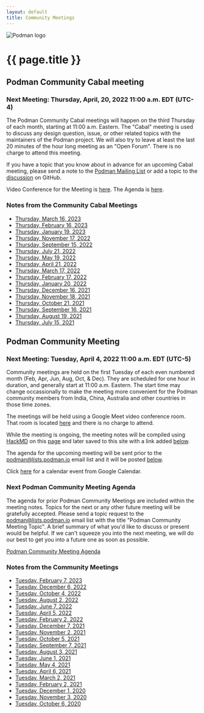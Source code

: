```yaml
---
layout: default
title: Community Meetings
---
```


![Podman logo](../../images/podman.svg)

# {{ page.title }}

## Podman Community Cabal meeting
### Next Meeting: Thursday, April, 20, 2022 11:00 a.m. EDT (UTC-4)

The Podman Community Cabal meetings will happen on the third Thursday of each month, starting at 11:00 a.m. Eastern.
The "Cabal" meeting is used to discuss any design question, issue, or other related topics with the maintainers of
the Podman project.  We will also try to leave at least the last 20 minutes of the hour long meeting as an "Open Forum".
There is no charge to attend this meeting.

If you have a topic that you know about in advance for an upcoming Cabal meeting, please send a note to the
[Podman Mailing List](https://podman.io/community/#mailing-list) or add a topic to the [discussion](https://github.com/containers/podman/discussions/10670) on GitHub.

Video Conference for the Meeting is [here](https://meet.google.com/ieq-pxhy-jbh).
The Agenda is [here](https://hackmd.io/gQCfskDuRLm7iOsWgH2yrg?both).

### Notes from the Community Cabal Meetings

 * [Thursday, March 16, 2023](https://podman.io/community/meeting/notes/2023-03-16)
 * [Thursday, February 16, 2023](https://podman.io/community/meeting/notes/2023-02-16)
 * [Thursday, January 19, 2023](https://podman.io/community/meeting/notes/2023-01-19)
 * [Thursday, November 17, 2022](https://podman.io/community/meeting/notes/2022-11-17)
 * [Thursday, September 15, 2022](https://podman.io/community/meeting/notes/2022-09-15)
 * [Thursday, July 21, 2022](https://podman.io/community/meeting/notes/2022-07-21)
 * [Thursday, May 19, 2022](https://podman.io/community/meeting/notes/2022-05-19)
 * [Thursday, April 21, 2022](https://podman.io/community/meeting/notes/2022-04-21)
 * [Thursday, March 17, 2022](https://podman.io/community/meeting/notes/2022-03-17)
 * [Thursday, February 17, 2022](https://podman.io/community/meeting/notes/2022-02-17)
 * [Thursday, January 20, 2022](https://podman.io/community/meeting/notes/2022-01-20)
 * [Thursday, December 16, 2021](https://podman.io/community/meeting/notes/2021-12-16)
 * [Thursday, November 18, 2021](https://podman.io/community/meeting/notes/2021-11-18)
 * [Thursday, October 21, 2021](https://podman.io/community/meeting/notes/2021-10-21)
 * [Thursday, September 16, 2021](https://podman.io/community/meeting/notes/2021-09-16)
 * [Thursday, August 19, 2021](https://podman.io/community/meeting/notes/2021-08-19)
 * [Thursday, July 15, 2021](https://podman.io/community/meeting/notes/2021-07-15)

## Podman Community Meeting
### Next Meeting: Tuesday, April 4, 2022 11:00 a.m. EDT (UTC-5)

Community meetings are held on the first Tuesday of each even numbered month (Feb, Apr, Jun, Aug, Oct, & Dec).  They are scheduled for one hour in 
duration, and generally start at 11:00 a.m. Eastern.  The start time may change occassionally to make
the meeting more convenient for the Podman community members from India, China, Australia and other countries
in those time zones.

The meetings will be held using a Google Meet video conference room.  That room is located [here](https://meet.google.com/ieq-pxhy-jbh)
and there is no charge to attend.

While the meeting is ongoing, the meeting notes will be compiled using [HackMD](https://hackmd.io) on this [page](https://hackmd.io/fc1zraYdS0-klJ2KJcfC7w)
and later saved to this site with a link added [below](https://podman.io/community/meeting/#notes-from-the-community-meetings).

The agenda for the upcoming meeting will be sent prior to the [podman@lists.podman.io](mailto:podman@lists.podman.io) email list and it will 
be posted [below](https://podman.io/community/meeting/#next-podman-community-meeting-agenda).

Click [here](https://calendar.google.com/event?action=TEMPLATE&tmeid=NzM4aTkwY2syZ2F2dnIyN2M1dmh0NmQ0NmpfMjAyMTA4MDNUMTUwMDAwWiB0c3dlZW5leUByZWRoYXQuY29t&tmsrc=tsweeney%40redhat.com&scp=ALL) for a calendar event from Google Calendar.

### Next Podman Community Meeting Agenda

The agenda for prior Podman Community Meetings are included within the meeting notes.
Topics for the next or any other future meeting will be gratefully accepted.  Please send
a topic request to the [podman@lists.podman.io](mailto:podman@lists.podman.io) email list
with the title "Podman Community Meeting Topic".  A brief summary of what you'd like to
discuss or present would be helpful.  If we can't squeeze you into the next meeting,
we will do our best to get you into a future one as soon as possible.

 [Podman Community Meeting Agenda](https://podman.io/community/meeting/agenda)


### Notes from the Community Meetings

 * [Tuesday, February 7, 2023](https://podman.io/community/meeting/notes/2023-02-07)
 * [Tuesday, December 6, 2022](https://podman.io/community/meeting/notes/2022-12-06)
 * [Tuesday, October 4, 2022](https://podman.io/community/meeting/notes/2022-10-04)
 * [Tuesday, August 2, 2022](https://podman.io/community/meeting/notes/2022-08-02)
 * [Tuesday, June 7, 2022](https://podman.io/community/meeting/notes/2022-06-07)
 * [Tuesday, April 5, 2022](https://podman.io/community/meeting/notes/2022-04-05)
 * [Tuesday, February 2, 2022](https://podman.io/community/meeting/notes/2022-02-01)
 * [Tuesday, December 7, 2021](https://podman.io/community/meeting/notes/2021-12-07)
 * [Tuesday, November 2, 2021](https://podman.io/community/meeting/notes/2021-11-02)
 * [Tuesday, October 5, 2021](https://podman.io/community/meeting/notes/2021-10-05)
 * [Tuesday, September 7, 2021](https://podman.io/community/meeting/notes/2021-09-07)
 * [Tuesday, August 3, 2021](https://podman.io/community/meeting/notes/2021-08-03)
 * [Tuesday, June 1, 2021](https://podman.io/community/meeting/notes/2021-06-01)
 * [Tuesday, May 4, 2021](https://podman.io/community/meeting/notes/2021-05-04)
 * [Tuesday, April 6, 2021](https://podman.io/community/meeting/notes/2021-04-06)
 * [Tuesday, March 2, 2021](https://podman.io/community/meeting/notes/2021-03-02)
 * [Tuesday, February 2, 2021](https://podman.io/community/meeting/notes/2021-02-02)
 * [Tuesday, December 1, 2020](https://podman.io/community/meeting/notes/2020-12-01)
 * [Tuesday, November 3, 2020](https://podman.io/community/meeting/notes/2020-11-03)
 * [Tuesday, October 6, 2020](https://podman.io/community/meeting/notes/2020-10-06)


